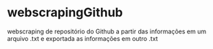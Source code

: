 # webscrapingGithub
webscraping de repositório do Github a partir das informações em um arquivo .txt e exportada as informações em outro .txt
